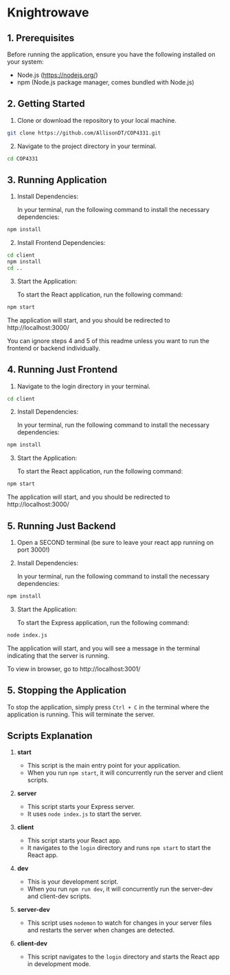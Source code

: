 # Knightrowave

## 1. Prerequisites

Before running the application, ensure you have the following installed on your system:

- Node.js (https://nodejs.org/)
- npm (Node.js package manager, comes bundled with Node.js)

## 2. Getting Started

1. Clone or download the repository to your local machine.

```bash
git clone https://github.com/AllisonDT/COP4331.git
```

2. Navigate to the project directory in your terminal.

```bash
cd COP4331
```
## 3. Running Application
1. Install Dependencies:

   In your terminal, run the following command to install the necessary dependencies:

```bash
npm install
```

2. Install Frontend Dependencies:
```bash
cd client
npm install
cd ..
```

3. Start the Application:

   To start the React application, run the following command:

```bash
npm start
```

The application will start, and you should be redirected to http://localhost:3000/

You can ignore steps 4 and 5 of this readme unless you want to run the frontend or backend individually.

## 4. Running Just Frontend
1. Navigate to the login directory in your terminal.

```bash
cd client
```

2. Install Dependencies:

   In your terminal, run the following command to install the necessary dependencies:

```bash
npm install
```
3. Start the Application:

   To start the React application, run the following command:

```bash
npm start
```

The application will start, and you should be redirected to http://localhost:3000/


## 5. Running Just Backend
1. Open a SECOND terminal (be sure to leave your react app running on port 3000!)
2. Install Dependencies:

   In your terminal, run the following command to install the necessary dependencies:

```bash
npm install
```

3. Start the Application:

   To start the Express application, run the following command:

```bash
node index.js
```
The application will start, and you will see a message in the terminal indicating that the server is running.

To view in browser, go to http://localhost:3001/

## 5. Stopping the Application

To stop the application, simply press `Ctrl + C` in the terminal where the application is running. This will terminate the server.

## Scripts Explanation

1. **start**
   - This script is the main entry point for your application.
   - When you run `npm start`, it will concurrently run the server and client scripts.

2. **server**
   - This script starts your Express server.
   - It uses `node index.js` to start the server.

3. **client**
   - This script starts your React app.
   - It navigates to the `login` directory and runs `npm start` to start the React app.

4. **dev**
   - This is your development script.
   - When you run `npm run dev`, it will concurrently run the server-dev and client-dev scripts.

5. **server-dev**
   - This script uses `nodemon` to watch for changes in your server files and restarts the server when changes are detected.

6. **client-dev**
   - This script navigates to the `login` directory and starts the React app in development mode.

